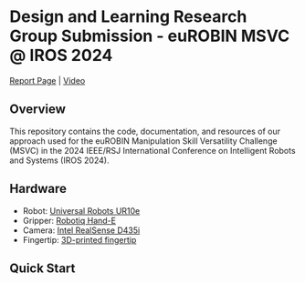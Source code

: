# Design and Learning Research Group Submission - euROBIN MSVC @ IROS 2024

[Report Page](https://msvc-dlrg.github.io) | [Video]()

## Overview

This repository contains the code, documentation, and resources of our approach used for the euROBIN Manipulation Skill Versatility Challenge (MSVC) in the 2024 IEEE/RSJ International Conference on Intelligent Robots and Systems (IROS 2024).

## Hardware

- Robot: [Universal Robots UR10e](https://www.universal-robots.com/products/ur10e/)
- Gripper: [Robotiq Hand-E](https://robotiq.com/products/adaptive-grippers#Hand-E)
- Camera: [Intel RealSense D435i](https://www.intelrealsense.com/depth-camera-d435i/)
- Fingertip: [3D-printed fingertip]()

## Quick Start

